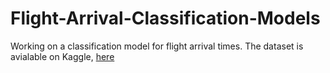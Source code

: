# Flight-Arrival-Classification-Models

Working on a classification model for flight arrival times.  The dataset is avialable on Kaggle, [here](https://www.kaggle.com/usdot/flight-delays?select=flights.csv)
